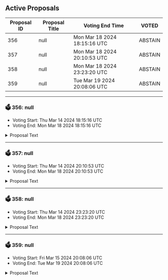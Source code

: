 ## Active Proposals

| Proposal ID | Proposal Title | Voting End Time | VOTED |
|-------------|----------------|-----------------|-------|
| 356 | null | Mon Mar 18 2024 18:15:16 UTC | ABSTAIN |
| 357 | null | Mon Mar 18 2024 20:10:53 UTC | ABSTAIN |
| 358 | null | Mon Mar 18 2024 23:23:20 UTC | ABSTAIN |
| 359 | null | Tue Mar 19 2024 20:08:06 UTC | ABSTAIN |

---

### 🗳 356: null
- Voting Start: Thu Mar 14 2024 18:15:16 UTC
- Voting End: Mon Mar 18 2024 18:15:16 UTC

<details>
<summary>Proposal Text</summary>
 
null
</details>

---

### 🗳 357: null
- Voting Start: Thu Mar 14 2024 20:10:53 UTC
- Voting End: Mon Mar 18 2024 20:10:53 UTC

<details>
<summary>Proposal Text</summary>
 
null
</details>

---

### 🗳 358: null
- Voting Start: Thu Mar 14 2024 23:23:20 UTC
- Voting End: Mon Mar 18 2024 23:23:20 UTC

<details>
<summary>Proposal Text</summary>
 
null
</details>

---

### 🗳 359: null
- Voting Start: Fri Mar 15 2024 20:08:06 UTC
- Voting End: Tue Mar 19 2024 20:08:06 UTC

<details>
<summary>Proposal Text</summary>
 
null
</details>
